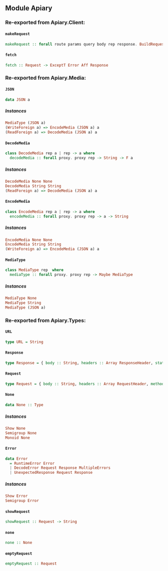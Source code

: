 ## Module Apiary


### Re-exported from Apiary.Client:

#### `makeRequest`

``` purescript
makeRequest :: forall route params query body rep response. BuildRequest route params query body rep => DecodeResponse rep response => route -> (Request -> Request) -> params -> query -> body -> Aff (Either Error response)
```

#### `fetch`

``` purescript
fetch :: Request -> ExceptT Error Aff Response
```

### Re-exported from Apiary.Media:

#### `JSON`

``` purescript
data JSON a
```

##### Instances
``` purescript
MediaType (JSON a)
(WriteForeign a) => EncodeMedia (JSON a) a
(ReadForeign a) => DecodeMedia (JSON a) a
```

#### `DecodeMedia`

``` purescript
class DecodeMedia rep a | rep -> a where
  decodeMedia :: forall proxy. proxy rep -> String -> F a
```

##### Instances
``` purescript
DecodeMedia None None
DecodeMedia String String
(ReadForeign a) => DecodeMedia (JSON a) a
```

#### `EncodeMedia`

``` purescript
class EncodeMedia rep a | rep -> a where
  encodeMedia :: forall proxy. proxy rep -> a -> String
```

##### Instances
``` purescript
EncodeMedia None None
EncodeMedia String String
(WriteForeign a) => EncodeMedia (JSON a) a
```

#### `MediaType`

``` purescript
class MediaType rep  where
  mediaType :: forall proxy. proxy rep -> Maybe MediaType
```

##### Instances
``` purescript
MediaType None
MediaType String
MediaType (JSON a)
```

### Re-exported from Apiary.Types:

#### `URL`

``` purescript
type URL = String
```

#### `Response`

``` purescript
type Response = { body :: String, headers :: Array ResponseHeader, status :: StatusCode }
```

#### `Request`

``` purescript
type Request = { body :: String, headers :: Array RequestHeader, method :: Method, url :: URL }
```

#### `None`

``` purescript
data None :: Type
```

##### Instances
``` purescript
Show None
Semigroup None
Monoid None
```

#### `Error`

``` purescript
data Error
  = RuntimeError Error
  | DecodeError Request Response MultipleErrors
  | UnexpectedResponse Request Response
```

##### Instances
``` purescript
Show Error
Semigroup Error
```

#### `showRequest`

``` purescript
showRequest :: Request -> String
```

#### `none`

``` purescript
none :: None
```

#### `emptyRequest`

``` purescript
emptyRequest :: Request
```

